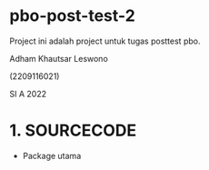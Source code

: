 # pbo-post-test-2
Project ini adalah project untuk tugas posttest pbo.

Adham Khautsar Leswono

(2209116021)

SI A 2022


# 1. SOURCECODE
  - Package utama

